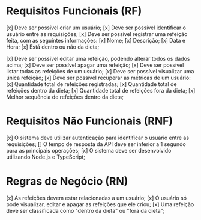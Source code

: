 # Requisitos Funcionais (RF)

[x] Deve ser possível criar um usuário;
[x] Deve ser possível identificar o usuário entre as requisições;
[x] Deve ser possível registrar uma refeição feita, com as seguintes informações:
[x] Nome;
[x] Descrição;
[x] Data e Hora;
[x] Está dentro ou não da dieta;

[x] Deve ser possível editar uma refeição, podendo alterar todos os dados acima;
[x] Deve ser possível apagar uma refeição;
[x] Deve ser possível listar todas as refeições de um usuário;
[x] Deve ser possível visualizar uma única refeição;
[x] Deve ser possível recuperar as métricas de um usuário:
[x] Quantidade total de refeições registradas;
[x] Quantidade total de refeições dentro da dieta;
[x] Quantidade total de refeições fora da dieta;
[x] Melhor sequência de refeições dentro da dieta;


# Requisitos Não Funcionais (RNF)
[x] O sistema deve utilizar autenticação para identificar o usuário entre as requisições;
[] O tempo de resposta da API deve ser inferior a 1 segundo para as principais operações;
[x] O sistema deve ser desenvolvido utilizando Node.js e TypeScript;


# Regras de Negócio (RN)
[x] As refeições devem estar relacionadas a um usuário;
[x] O usuário só pode visualizar, editar e apagar as refeições que ele criou;
[x] Uma refeição deve ser classificada como "dentro da dieta" ou "fora da dieta";
